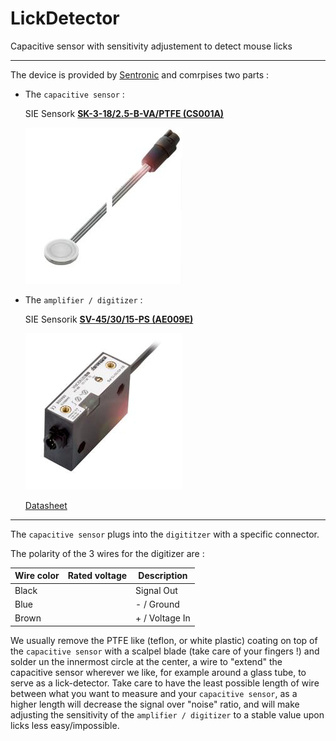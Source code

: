 # LickDetector
Capacitive sensor with sensitivity adjustement to detect mouse licks

_____

The device is provided by [Sentronic](https://www.sentronic.com/) and comrpises two parts :

- The ``capacitive sensor`` : 

	SIE Sensork [ **SK-3-18/2.5-B-VA/PTFE (CS001A)**](https://www.sentronic.com/frontend/scripts/index.php?setMainAreaTemplatePath=mainarea_productdetail.html&productId=23227)

	![image-20211216105430871](README.assets/image-20211216105430871.png)

- The ``amplifier / digitizer`` : 

	SIE Sensorik [ **SV-45/30/15-PS (AE009E)**](https://www.sentronic.com/frontend/scripts/index.php?setMainAreaTemplatePath=mainarea_productdetail.html&productId=23210)

	![image-20211216105418805](README.assets/image-20211216105418805.png)
	
	[Datasheet](https://github.com/ShulzLab/LickDetector/blob/main/DP-SV%2045%20all.pdf)

______

The ``capacitive sensor`` plugs into the ``digititzer`` with a specific connector.

The polarity of the 3 wires for the digitizer are :

| Wire color | Rated voltage | Description    |
| ---------- | ------------- | -------------- |
| Black      |               | Signal Out     |
| Blue       |               | - / Ground     |
| Brown      |               | + / Voltage In |

We usually remove the PTFE like (teflon, or white plastic) coating on top of the ``capacitive sensor`` with a scalpel blade (take care of your fingers !) and solder un the innermost circle at the center, a wire to "extend" the capacitive sensor wherever we like, for example around a glass tube, to serve as a lick-detector. Take care to have the least possible length of wire between what you want to measure and your ``capacitive sensor``, as a higher length will decrease the signal over "noise" ratio, and will make adjusting the sensitivity of the ``amplifier / digitizer`` to a stable value upon licks less easy/impossible.
